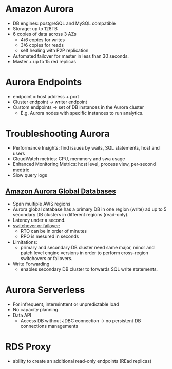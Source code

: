 # Amazon Aurora

- DB engines: postgreSQL and MySQL compatible
- Storage: up to 128TB
- 6 copies of data across 3 AZs
  - 4/6 copies for writes
  - 3/6 copies for reads
  - self healing with P2P replication
- Automated failover for master in less than 30 seconds.
- Master + up to 15 red replicas



# Aurora Endpoints

- endpoint = host address + port
- Cluster endpoint -> writer endpoint
- Custom endpoints -> set of DB instances in the Aurora cluster
  - E.g. Aurora nodes with specific instances to run analytics.



# Troubleshooting Aurora

- Performance Insights: find issues by waits, SQL statements, host and users
- CloudWatch metrics: CPU, memmory and swa usage
- Enhanced Monitoring Metrics: host level, process view, per-second medtric
- Slow query logs



## [Amazon Aurora Global Databases](https://docs.aws.amazon.com/AmazonRDS/latest/AuroraUserGuide/aurora-global-database.html)

- Span multiple AWS regions
- Aurora global database has a primary DB in one region (write) ad up to 5 secondary DB clusters in different regions (read-only). 
- Latency under a second.
- [switchover or failover:](https://docs.aws.amazon.com/AmazonRDS/latest/AuroraUserGuide/aurora-global-database-disaster-recovery.html)
  - RTO can be in order of minutes
  - RPO is mesured in seconds
- Limitations:
  - primary and secondary DB cluster need same major, minor and patch level engine versions in order to perform cross-region switchovers or failovers.
- Write Forwarding
  - enables secondary DB cluster to forwards SQL write statements.

# Aurora Serverless

- For infrequent, interminttent or unpredictable load
- No capacity planning.
- Data API
  - Access DB without JDBC connection -> no persistent DB connections managements



# RDS Proxy

- ability to create an additional read-only endpoints (REad replicas)